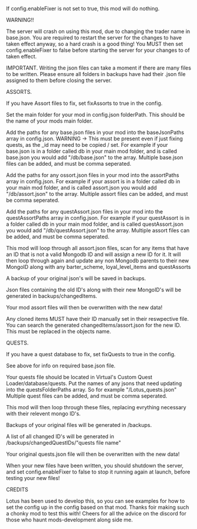 If config.enableFixer is not set to true, this mod will do nothing.


WARNING!! 

The server will crash on using this mod, due to changing the trader name in base.json.  You are required to restart the server for the changes to have taken effect anyway, so a hard crash is a good thing!
You MUST then set config.enableFixer to false before starting the server for your changes to of taken effect.


IMPORTANT.
Writing the json files can take a moment if there are many files to be written.  Please ensure all folders in backups have had their .json file assigned to them before closing the server.

ASSORTS.

If you have Assort files to fix, set fixAssorts to true in the config.

Set the main folder for your mod in config.json folderPath.  This should be the name of your mods main folder.

Add the paths for any base.json files in your mod into the baseJsonPaths array in config.json.  WARNING -> This must be present even if just fixing quests, as the _id may need to be copied / set.
For example if your base.json is in a folder called db in your main mod folder, and is called base.json you would add "/db/base.json" to the array.  Multiple base.json files can be added, and must be comma seperated.

Add the paths for any ossort.json files in your mod into the assortPaths array in config.json.
For example if your assort is in a folder called db in your main mod folder, and is called assort.json you would add "/db/assort.json" to the array.  Multiple assort files can be added, and must be comma seperated.

Add the paths for any questAssort.json files in your mod into the questAssortPaths array in config.json.
For example if your questAssort is in a folder called db in your main mod folder, and is called questAssort.json you would add "/db/questAssort.json" to the array.  Multiple assort files can be added, and must be comma seperated.

This mod will loop through all assort.json files, scan for any items that have an ID that is not a valid Mongodb ID and will assign a new ID for it.
It will then loop through again and update any non Mongodb parents to their new MongoID along with any barter_scheme, loyal_level_items and questAssorts

A backup of your original json's will be saved in backups.

Json files containing the old ID's along with their new MongoID's will be generated in backups/changedItems.

Your mod assort files will then be overwritten with the new data!

Any cloned items MUST have their ID manually set in their reswpective file.  You can search the generated changedItems/assort.json for the new ID.  This must be replaced in the objects name.


QUESTS.

If you have a quest database to fix, set fixQuests to true in the config.

See above for info on required base.json file.

Your quests file should be located in Virtual's Custom Quest Loader/database/quests.  Put the names of any jsons that need updating into the questsFolderPaths array.  So for example "/Lotus_quests.json"  Multiple quest files can be added, and must be comma seperated.

This mod will then loop through these files, replacing evrything necessary with their relevent mongo ID's.

Backups of your original files will be generated in /backups.

A list of all changed ID's will be generated in /backups/changedQuestIDs/"quests file name"

Your original quests.json file will then be overwritten with the new data!


When your new files have been written, you should shutdown the server, and set config.enableFixer to false to stop it running again at launch, before testing your new files!


CREDITS

Lotus has been used to develop this, so you can see examples for how to set the config up in the config based on that mod.
Thanks foir making such a chonky mod to test this with!
Cheers for all the advice on the discord for those who haunt mods-development along side me.